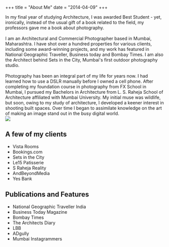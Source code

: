 +++
title = "About Me"
date = "2014-04-09"
+++

<div class="container">
  <div class="row">
    <div class="col-12 col-md-8">In my final year of studying Architecture, I was awarded Best Student - yet, ironically, instead of the usual gift of a book related to the field, my professors gave me a book about photography.
    </br></br>
    I am an Architectural and Commercial Photographer based in Mumbai, Maharashtra. I have shot over a hundred properties for various clients, including some award-winning projects, and my work has featured in National Geographic Traveller, Business today and Bombay Times. I am also the Architect behind Sets in the City, Mumbai's first outdoor photography studio.
    </br></br>
    Photography has been an integral part of my life for years now. I had learned how to use a DSLR manually before I owned a cell phone. After completing my foundation course in photography from FX School in Mumbai, I pursued my Bachelors in Architecture from L. S. Raheja School of Architecture affiliated with Mumbai University. My initial muse was wildlife, but soon, owing to my study of architecture, I developed a keener interest in shooting built spaces. Over time I began to assimilate knowledge on the art of making an image stand out in the busy digital world.
</div>
    <div class="col-6 col-md-4 mx-auto"><img src="/img/rishul-bangar.jpeg"></div>
  </div>
</div>

## A few of my clients
- Vista Rooms
- Bookings.com
- Sets in the City
- Le15 Patisserie
- S Raheja Reality
- AndBeyondMedia
- Yes Bank

## Publications and Features
- National Geographic Traveller India
- Business Today Magazine
- Bombay Times
- The Architects Diary
- LBB
- ADgully
- Mumbai Instagrammers

